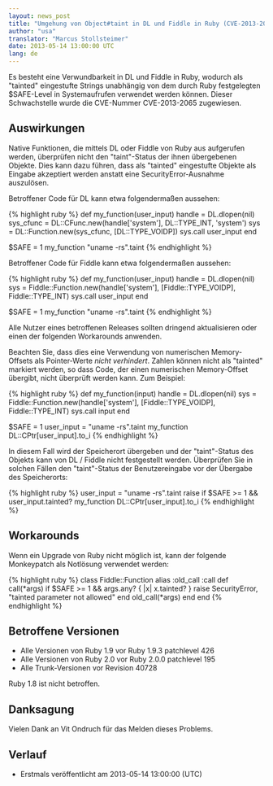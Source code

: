 ```yaml
---
layout: news_post
title: "Umgehung von Object#taint in DL und Fiddle in Ruby (CVE-2013-2065)"
author: "usa"
translator: "Marcus Stollsteimer"
date: 2013-05-14 13:00:00 UTC
lang: de
---
```


Es besteht eine Verwundbarkeit in DL und Fiddle in Ruby, wodurch als
"tainted" eingestufte Strings unabhängig von dem durch Ruby festgelegten
$SAFE-Level in Systemaufrufen verwendet werden können.
Dieser Schwachstelle wurde die CVE-Nummer CVE-2013-2065 zugewiesen.

## Auswirkungen

Native Funktionen, die mittels DL oder Fiddle von Ruby aus aufgerufen
werden, überprüfen nicht den "taint"-Status der ihnen übergebenen Objekte.
Dies kann dazu führen, dass als "tainted" eingestufte Objekte als Eingabe
akzeptiert werden anstatt eine SecurityError-Ausnahme auszulösen.

Betroffener Code für DL kann etwa folgendermaßen aussehen:

{% highlight ruby %}
def my_function(user_input)
  handle    = DL.dlopen(nil)
  sys_cfunc = DL::CFunc.new(handle['system'], DL::TYPE_INT, 'system')
  sys       = DL::Function.new(sys_cfunc, [DL::TYPE_VOIDP])
  sys.call user_input
end

$SAFE = 1
my_function "uname -rs".taint
{% endhighlight %}

Betroffener Code für Fiddle kann etwa folgendermaßen aussehen:

{% highlight ruby %}
def my_function(user_input)
  handle    = DL.dlopen(nil)
  sys = Fiddle::Function.new(handle['system'],
                          [Fiddle::TYPE_VOIDP], Fiddle::TYPE_INT)
  sys.call user_input
end

$SAFE = 1
my_function "uname -rs".taint
{% endhighlight %}

Alle Nutzer eines betroffenen Releases sollten dringend
aktualisieren oder einen der folgenden Workarounds anwenden.

Beachten Sie, dass dies eine Verwendung von numerischen Memory-Offsets
als Pointer-Werte *nicht verhindert*. Zahlen können nicht als "tainted"
markiert werden, so dass Code, der einen numerischen Memory-Offset übergibt,
nicht überprüft werden kann. Zum Beispiel:

{% highlight ruby %}
def my_function(input)
  handle    = DL.dlopen(nil)
  sys = Fiddle::Function.new(handle['system'],
                          [Fiddle::TYPE_VOIDP], Fiddle::TYPE_INT)
  sys.call input
end

$SAFE = 1
user_input = "uname -rs".taint
my_function DL::CPtr[user_input].to_i
{% endhighlight %}

In diesem Fall wird der Speicherort übergeben und der "taint"-Status des
Objekts kann von DL / Fiddle nicht festgestellt werden. Überprüfen Sie
in solchen Fällen den "taint"-Status der Benutzereingabe vor der Übergabe
des Speicherorts:

{% highlight ruby %}
user_input = "uname -rs".taint
raise if $SAFE >= 1 && user_input.tainted?
my_function DL::CPtr[user_input].to_i
{% endhighlight %}

## Workarounds

Wenn ein Upgrade von Ruby nicht möglich ist, kann der folgende
Monkeypatch als Notlösung verwendet werden:

{% highlight ruby %}
class Fiddle::Function
  alias :old_call :call
  def call(*args)
    if $SAFE >= 1 && args.any? { |x| x.tainted? }
      raise SecurityError, "tainted parameter not allowed"
    end
    old_call(*args)
  end
end
{% endhighlight %}

## Betroffene Versionen

* Alle Versionen von Ruby 1.9 vor Ruby 1.9.3 patchlevel 426
* Alle Versionen von Ruby 2.0 vor Ruby 2.0.0 patchlevel 195
* Alle Trunk-Versionen vor Revision 40728

Ruby 1.8 ist nicht betroffen.

## Danksagung

Vielen Dank an Vit Ondruch für das Melden dieses Problems.

## Verlauf

* Erstmals veröffentlicht am 2013-05-14 13:00:00 (UTC)
